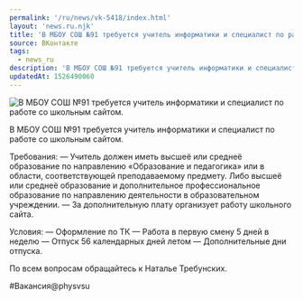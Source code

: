 ```yaml
---
permalink: '/ru/news/vk-5418/index.html'
layout: 'news.ru.njk'
title: 'В МБОУ СОШ №91 требуется учитель информатики и специалист по работе со школьным сайтом.'
source: ВКонтакте
tags:
  - news_ru
description: 'В МБОУ СОШ №91 требуется учитель информатики и специалист по работе со школьным сайтом.'
updatedAt: 1526490060
---
```

![В МБОУ СОШ №91 требуется учитель информатики и специалист по работе со школьным сайтом.](https://sun9-56.userapi.com/impf/v7KAR485rA4Bd7p_FyZm7ngjgP7SqFfneTy_mw/8IxdWwkjzJI.jpg?size=900x600&quality=96&proxy=1&sign=d64afb9659fc3b5761545f746eb93a9a&c_uniq_tag=2m1YRg53X9cG7_BshLyAID5tDe67FtUvnsoV1BVvwRI&type=album)

В МБОУ СОШ №91 требуется учитель информатики и специалист по работе со школьным сайтом.

Требования:
— Учитель должен иметь высшеё или среднеё образование по направлению «Образование и педагогика» или в области, соответствующей преподаваемому предмету. Либо высшеё или среднеё образование и дополнительное профессиональное образование по направлению деятельности в образовательном учреждении.
— За дополнительную плату организует работу школьного сайта.

Условия:
— Оформление по ТК
— Работа в первую смену 5 дней в неделю
— Отпуск 56 календарных дней летом
— Дополнительные дни отпуска.

По всем вопросам обращайтесь к Наталье Требунских.

#Вакансия@physvsu
